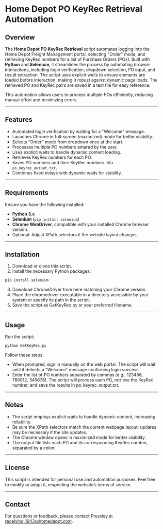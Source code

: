 # Home Depot PO KeyRec Retrieval Automation

## Overview
The **Home Depot PO KeyRec Retrieval** script automates logging into the Home Depot Freight Management portal, selecting "Order" mode, and retrieving KeyRec numbers for a list of Purchase Orders (POs). Built with **Python** and **Selenium**, it streamlines the process by automating browser interactions, including login verification, dropdown selection, PO input, and result extraction. The script uses explicit waits to ensure elements are loaded before interaction, making it robust against dynamic page loads. The retrieved PO and KeyRec pairs are saved in a text file for easy reference.

This automation allows users to process multiple POs efficiently, reducing manual effort and minimizing errors.

---

## Features
- Automated login verification by waiting for a "Welcome" message.
- Launches Chrome in full-screen (maximized) mode for better visibility.
- Selects "Order" mode from dropdown once at the start.
- Processes multiple PO numbers entered by the user.
- Uses explicit waits to handle dynamic content loading.
- Retrieves KeyRec numbers for each PO.
- Saves PO numbers and their KeyRec numbers into `po_keyrec_output.txt`.
- Combines fixed delays with dynamic waits for stability.

---

## Requirements
Ensure you have the following installed:

- **Python 3.x**
- **Selenium** (`pip install selenium`)
- **Chrome WebDriver**, compatible with your installed Chrome browser version.
- Optional: Adjust XPath selectors if the website layout changes.

---

## Installation
1. Download or clone this script.
2. Install the necessary Python packages:

```bash
pip install selenium
```
3. Download ChromeDriver from here matching your Chrome version.
4. Place the chromedriver executable in a directory accessible by your system or specify its path in the script.
5. Save the script as GetKeyRec.py or your preferred filename.
---	
## Usage
Run the script:
```bash
python GetKeyRec.py
```
Follow these steps:

- When prompted, sign in manually on the web portal. The script will wait until it detects a "Welcome" message confirming login success.
- Enter the list of PO numbers separated by commas (e.g., 123456, 789012, 345678).
The script will process each PO, retrieve the KeyRec number, and save the results in po_keyrec_output.txt.
---

## Notes

- The script employs explicit waits to handle dynamic content, increasing reliability.
- Be sure the XPath selectors match the current webpage layout; updates may be necessary if the site updates.
- The Chrome window opens in maximized mode for better visibility.
- The output file lists each PO and its corresponding KeyRec number, separated by a colon.
---
## License

This script is intended for personal use and automation purposes. Feel free to modify or adapt it, respecting the website’s terms of service.

---
## Contact
For questions or feedback, please contact Pressley at receiving_1943@homedepot.com.